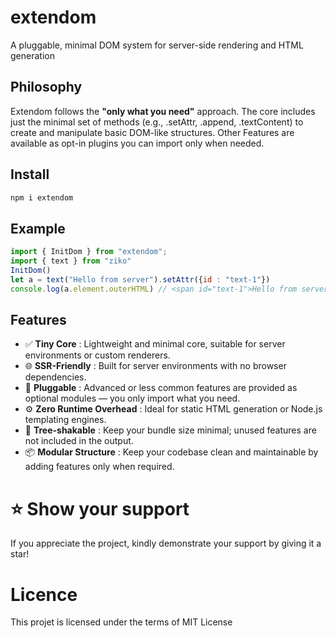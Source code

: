 # extendom
A pluggable, minimal DOM system for server-side rendering and HTML generation 


## Philosophy
Extendom follows the **"only what you need"** approach. The core includes just the minimal set of methods (e.g., .setAttr, .append, .textContent) to create and manipulate basic DOM-like structures. Other Features are available as opt-in plugins you can import only when needed.

## Install

```bash
npm i extendom
```

## Example 

```js
import { InitDom } from "extendom";
import { text } from "ziko"
InitDom()
let a = text("Hello from server").setAttr({id : "text-1"})
console.log(a.element.outerHTML) // <span id="text-1">Hello from server</span>
```
## Features

- ✅ **Tiny Core** : Lightweight and minimal core, suitable for server environments or custom renderers.
- 🌐 **SSR-Friendly** : Built for server environments with no browser dependencies.
- 🔌 **Pluggable** : Advanced or less common features are provided as optional modules — you only import what you need.
- ⚙️ **Zero Runtime Overhead** : Ideal for static HTML generation or Node.js templating engines.
- 🌲 **Tree-shakable** : Keep your bundle size minimal; unused features are not included in the output.
- 📦 **Modular Structure** : Keep your codebase clean and maintainable by adding features only when required.

# ⭐️ Show your support
If you appreciate the project, kindly demonstrate your support by giving it a star!

# Licence
This projet is licensed under the terms of MIT License